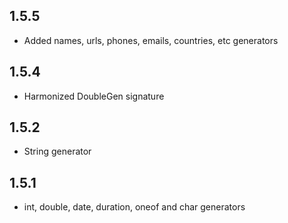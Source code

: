 ## 1.5.5

+ Added names, urls, phones, emails, countries, etc generators

## 1.5.4

+ Harmonized DoubleGen signature

## 1.5.2

+ String generator

## 1.5.1

+ int, double, date, duration, oneof and char generators
